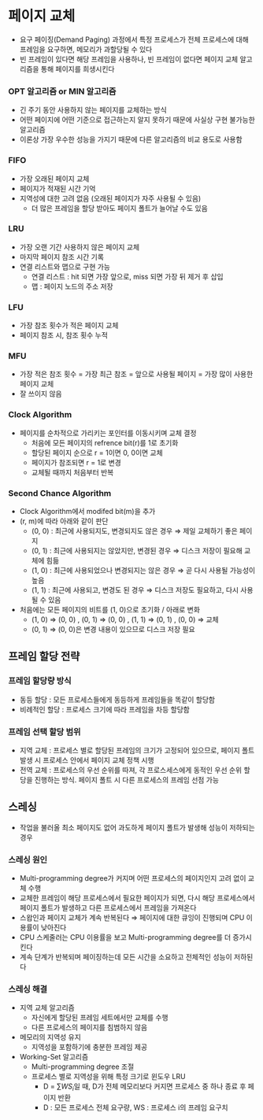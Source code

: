 # 페이지 교체

- 요구 페이징(Demand Paging) 과정에서 특정 프로세스가 전체 프로세스에 대해 프레임을 요구하면, 메모리가 과할당될 수 있다
- 빈 프레임이 있다면 해당 프레임을 사용하나, 빈 프레임이 없다면 페이지 교체 알고리즘을 통해 페이지를 희생시킨다

### OPT 알고리즘 or MIN 알고리즘

- 긴 주기 동안 사용하지 않는 페이지를 교체하는 방식
- 어떤 페이지에 어떤 기준으로 접근하는지 알지 못하기 때문에 사실상 구현 불가능한 알고리즘
- 이론상 가장 우수한 성능을 가지기 때문에 다른 알고리즘의 비교 용도로 사용함

### FIFO

- 가장 오래된 페이지 교체
- 페이지가 적재된 시간 기억
- 지역성에 대한 고려 없음 (오래된 페이지가 자주 사용될 수 있음)
    - 더 많은 프레임을 할당 받아도 페이지 폴트가 늘어날 수도 있음

### LRU

- 가장 오랜 기간 사용하지 않은 페이지 교체
- 마지막 페이지 참조 시간 기록
- 연결 리스트와 맵으로 구현 가능
    - 연결 리스트 : hit 되면 가장 앞으로, miss 되면 가장 뒤 제거 후 삽입
    - 맵 : 페이지 노드의 주소 저장

### LFU

- 가장 참조 횟수가 적은 페이지 교체
- 페이지 참조 시, 참조 횟수 누적

### MFU

- 가장 적은 참조 횟수 = 가장 최근 참조 = 앞으로 사용될 페이지 = 가장 많이 사용한 페이지 교체
- 잘 쓰이지 않음

### Clock Algorithm

- 페이지를 순차적으로 가리키는 포인터를 이동시키며 교체 결정
    - 처음에 모든 페이지의 refrence bit(r)를 1로 초기화
    - 할당된 페이지 순으로 r  = 1이면 0, 0이면 교체
    - 페이지가 참조되면 r = 1로 변경
    - 교체될 때까지 처음부터 반복

### Second Chance Algorithm

- Clock Algorithm에서 modifed bit(m)을 추가
- (r, m)에 따라 아래와 같이 판단
    - (0, 0) : 최근에 사용되지도, 변경되지도 않은 경우 ⇒ 제일 교체하기 좋은 페이지
    - (0, 1) : 최근에 사용되지는 않았지만, 변경된 경우 ⇒ 디스크 저장이 필요해 교체에 힘듦
    - (1, 0) : 최근에 사용되었으나 변경되지는 않은 경우 ⇒ 곧 다시 사용될 가능성이 높음
    - (1, 1) : 최근에 사용되고, 변경도 된 경우 ⇒ 디스크 저장도 필요하고, 다시 사용될 수 있음
- 처음에는 모든 페이지의 비트를 (1, 0)으로 초기화 / 아래로 변화
    - (1, 0) ⇒ (0, 0) , (0, 1) ⇒ (0, 0) , (1, 1) ⇒ (0, 1) , (0, 0) ⇒ 교체
    - (0, 1) ⇒ (0, 0)은 변경 내용이 있으므로 디스크 저장 필요

## 프레임 할당 전략

### 프레임 할당량 방식
- 동등 할당 : 모든 프로세스들에게 동등하게 프레임들을 똑같이 할당함
- 비례적인 할당 : 프로세스 크기에 따라 프레임을 차등 할당함

### 프레임 선택 할당 범위
- 지역 교체 : 프로세스 별로 할당된 프레임의 크기가 고정되어 있으므로, 페이지 폴트 발생 시 프로세스 안에서 페이지 교체 정책 시행
- 전역 교체 : 프로세스의 우선 순위를 따져, 각 프로스세스에게 동적인 우선 순위 할당을 진행하는 방식. 페이지 폴트 시 다른 프로세스의 프레임 선점 가능

## 스레싱

- 작업을 불러올 최소 페이지도 없어 과도하게 페이지 폴트가 발생해 성능이 저하되는 경우

### 스레싱 원인

- Multi-programming degree가 커지며 어떤 프로세스의 페이지인지 고려 없이 교체 수행
- 교체한 프레임이 해당 프로세스에서 필요한 페이지가 되면, 다시 해당 프로세스에서 페이지 폴트가 발생하고 다른 프로세스에서 프레임을 가져온다
- 스왑인과 페이지 교체가 계속 반복된다 ⇒ 페이지에 대한 큐잉이 진행되며 CPU 이용률이 낮아진다
- CPU 스케줄러는 CPU 이용률을 보고 Multi-programming degree를 더 증가시킨다
- 계속 단계가 반복되며 페이징하는데 모든 시간을 소요하고 전체적인 성능이 저하된다

### 스레싱 해결

- 지역 교체 알고리즘
    - 자신에게 할당된 프레임 세트에서만 교체를 수행
    - 다른 프로세스의 페이지를 침범하지 않음
- 메모리의 지역성 유지
    - 지역성을 포함하기에 충분한 프레임 제공
- Working-Set 알고리즘
    - Multi-programming degree 조절
    - 프로세스 별로 지역성을 위해 특정 크기로 윈도우 LRU
        - D = $\sum WS_i$일 때, D가 전체 메모리보다 커지면 프로세스 중 하나 종료 후 페이지 반환
        - D : 모든 프로세스 전체 요구량, WS : 프로세스 i의 프레임 요구치
